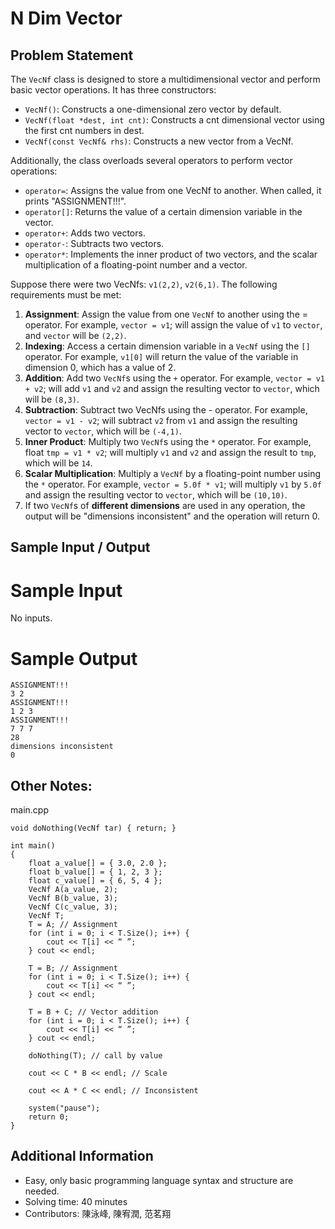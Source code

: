 # N Dim Vector

## Problem Statement
The `VecNf` class is designed to store a multidimensional vector and perform basic vector operations. It has three constructors:
* `VecNf()`: Constructs a one-dimensional zero vector by default.
* `VecNf(float *dest, int cnt)`: Constructs a cnt dimensional vector using the first cnt numbers in dest.
* `VecNf(const VecNf& rhs)`: Constructs a new vector from a VecNf.

Additionally, the class overloads several operators to perform vector operations:
* `operator=`: Assigns the value from one VecNf to another. When called, it prints "ASSIGNMENT!!!".
* `operator[]`: Returns the value of a certain dimension variable in the vector.
* `operator+`: Adds two vectors.
* `operator-`: Subtracts two vectors.
* `operator*`: Implements the inner product of two vectors, and the scalar multiplication of a floating-point number and a vector.

Suppose there were two VecNfs: `v1(2,2)`, `v2(6,1)`. The following requirements must be met:
1. **Assignment**: Assign the value from one `VecNf` to another using the = operator. For example, `vector = v1`; will assign the value of `v1` to `vector`, and `vector` will be `(2,2)`.
1. **Indexing**: Access a certain dimension variable in a `VecNf` using the `[]` operator. For example, `v1[0]` will return the value of the variable in dimension 0, which has a value of 2.
1. **Addition**: Add two `VecNf`s using the `+` operator. For example, `vector = v1 + v2`; will add `v1` and `v2` and assign the resulting vector to `vector`, which will be `(8,3)`.
1. **Subtraction**: Subtract two VecNfs using the - operator. For example, `vector = v1 - v2`; will subtract `v2` from `v1` and assign the resulting vector to `vector`, which will be `(-4,1)`.
1. **Inner Product**: Multiply two `VecNf`s using the `*` operator. For example, float `tmp = v1 * v2`; will multiply `v1` and `v2` and assign the result to `tmp`, which will be `14`.
1. **Scalar Multiplication**: Multiply a `VecNf` by a floating-point number using the `*` operator. For example, `vector = 5.0f * v1`; will multiply `v1` by `5.0f` and assign the resulting vector to `vector`, which will be `(10,10)`.
1. If two `VecNf`s of **different dimensions** are used in any operation, the output will be "dimensions inconsistent" and the operation will return 0.

## Sample Input / Output

# Sample Input
No inputs.

# Sample Output
```
ASSIGNMENT!!!
3 2
ASSIGNMENT!!!
1 2 3
ASSIGNMENT!!!
7 7 7
28
dimensions inconsistent
0
```

## Other Notes:

main.cpp
```
void doNothing(VecNf tar) { return; }

int main()
{
    float a_value[] = { 3.0, 2.0 };
    float b_value[] = { 1, 2, 3 };
    float c_value[] = { 6, 5, 4 };
    VecNf A(a_value, 2);
    VecNf B(b_value, 3);
    VecNf C(c_value, 3);
    VecNf T;
    T = A; // Assignment
    for (int i = 0; i < T.Size(); i++) {
        cout << T[i] << “ ”;
    } cout << endl;

    T = B; // Assignment
    for (int i = 0; i < T.Size(); i++) {
        cout << T[i] << “ ”;
    } cout << endl;

    T = B + C; // Vector addition
    for (int i = 0; i < T.Size(); i++) {
        cout << T[i] << “ ”;
    } cout << endl;

    doNothing(T); // call by value

    cout << C * B << endl; // Scale

    cout << A * C << endl; // Inconsistent

    system("pause");
    return 0;
}
```

## Additional Information
* Easy, only basic programming language syntax and structure are needed.
* Solving time: 40 minutes
* Contributors: 陳泳峰, 陳宥潤, 范茗翔


